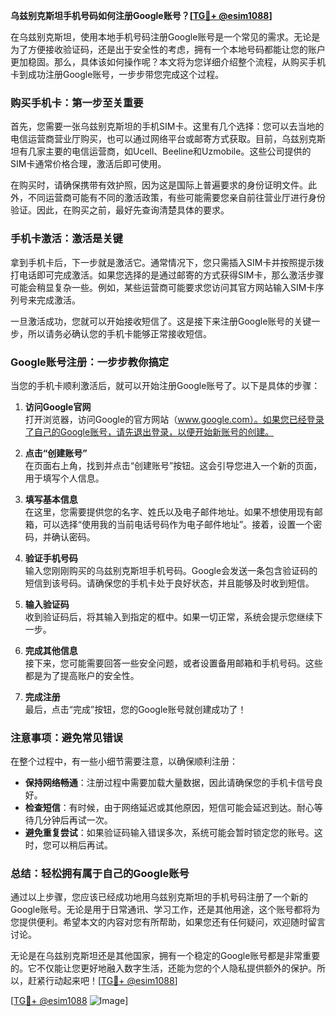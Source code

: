 **乌兹别克斯坦手机号码如何注册Google账号？[[TG💪+ @esim1088](https://t.me/s/esim1088)]**

在乌兹别克斯坦，使用本地手机号码注册Google账号是一个常见的需求。无论是为了方便接收验证码，还是出于安全性的考虑，拥有一个本地号码都能让您的账户更加稳固。那么，具体该如何操作呢？本文将为您详细介绍整个流程，从购买手机卡到成功注册Google账号，一步步带您完成这个过程。

### 购买手机卡：第一步至关重要

首先，您需要一张乌兹别克斯坦的手机SIM卡。这里有几个选择：您可以去当地的电信运营商营业厅购买，也可以通过网络平台或邮寄方式获取。目前，乌兹别克斯坦有几家主要的电信运营商，如Ucell、Beeline和Uzmobile。这些公司提供的SIM卡通常价格合理，激活后即可使用。

在购买时，请确保携带有效护照，因为这是国际上普遍要求的身份证明文件。此外，不同运营商可能有不同的激活政策，有些可能需要您亲自前往营业厅进行身份验证。因此，在购买之前，最好先查询清楚具体的要求。

### 手机卡激活：激活是关键

拿到手机卡后，下一步就是激活它。通常情况下，您只需插入SIM卡并按照提示拨打电话即可完成激活。如果您选择的是通过邮寄的方式获得SIM卡，那么激活步骤可能会稍显复杂一些。例如，某些运营商可能要求您访问其官方网站输入SIM卡序列号来完成激活。

一旦激活成功，您就可以开始接收短信了。这是接下来注册Google账号的关键一步，所以请务必确认您的手机卡能够正常接收短信。

### Google账号注册：一步步教你搞定

当您的手机卡顺利激活后，就可以开始注册Google账号了。以下是具体的步骤：

1. **访问Google官网**  
   打开浏览器，访问Google的官方网站（www.google.com）。如果您已经登录了自己的Google账号，请先退出登录，以便开始新账号的创建。

2. **点击“创建账号”**  
   在页面右上角，找到并点击“创建账号”按钮。这会引导您进入一个新的页面，用于填写个人信息。

3. **填写基本信息**  
   在这里，您需要提供您的名字、姓氏以及电子邮件地址。如果不想使用现有邮箱，可以选择“使用我的当前电话号码作为电子邮件地址”。接着，设置一个密码，并确认密码。

4. **验证手机号码**  
   输入您刚刚购买的乌兹别克斯坦手机号码。Google会发送一条包含验证码的短信到该号码。请确保您的手机卡处于良好状态，并且能够及时收到短信。

5. **输入验证码**  
   收到验证码后，将其输入到指定的框中。如果一切正常，系统会提示您继续下一步。

6. **完成其他信息**  
   接下来，您可能需要回答一些安全问题，或者设置备用邮箱和手机号码。这些都是为了提高账户的安全性。

7. **完成注册**  
   最后，点击“完成”按钮，您的Google账号就创建成功了！

### 注意事项：避免常见错误

在整个过程中，有一些小细节需要注意，以确保顺利注册：

- **保持网络畅通**：注册过程中需要加载大量数据，因此请确保您的手机卡信号良好。
- **检查短信**：有时候，由于网络延迟或其他原因，短信可能会延迟到达。耐心等待几分钟后再试一次。
- **避免重复尝试**：如果验证码输入错误多次，系统可能会暂时锁定您的账号。这时，您可以稍后再试。

### 总结：轻松拥有属于自己的Google账号

通过以上步骤，您应该已经成功地用乌兹别克斯坦的手机号码注册了一个新的Google账号。无论是用于日常通讯、学习工作，还是其他用途，这个账号都将为您提供便利。希望本文的内容对您有所帮助，如果您还有任何疑问，欢迎随时留言讨论。

无论是在乌兹别克斯坦还是其他国家，拥有一个稳定的Google账号都是非常重要的。它不仅能让您更好地融入数字生活，还能为您的个人隐私提供额外的保护。所以，赶紧行动起来吧！[[TG💪+ @esim1088](https://t.me/s/esim1088)]

[[TG💪+ @esim1088](https://t.me/s/esim1088) ![Image](https://i.postimg.cc/4NQfJmqS/Snipaste-2025-05-13-00-14-12.png)]